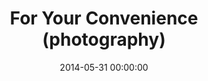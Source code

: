 ---
layout: post
permalink: for-your-convenience
title:  For Your Convenience (photography)
featured-image: /images/post-thumbs/drivethru.jpg
date:   2014-05-31 00:00:00
categories: portfolio
published: false
---